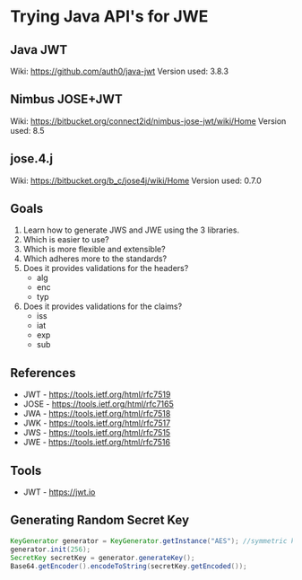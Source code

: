 # Trying Java API's for JWE

## Java JWT
Wiki: https://github.com/auth0/java-jwt
Version used: 3.8.3


## Nimbus JOSE+JWT 
Wiki: https://bitbucket.org/connect2id/nimbus-jose-jwt/wiki/Home
Version used: 8.5

## jose.4.j
Wiki: https://bitbucket.org/b_c/jose4j/wiki/Home
Version used: 0.7.0

## Goals
1. Learn how to generate JWS and JWE using the 3 libraries.
2. Which is easier to use?
3. Which is more flexible and extensible?
4. Which adheres more to the standards?
4. Does it provides validations for the headers?
   - alg
   - enc
   - typ
5. Does it provides validations for the claims?
   - iss
   - iat
   - exp
   - sub

## References
- JWT - https://tools.ietf.org/html/rfc7519
- JOSE - https://tools.ietf.org/html/rfc7165
- JWA - https://tools.ietf.org/html/rfc7518
- JWK - https://tools.ietf.org/html/rfc7517
- JWS - https://tools.ietf.org/html/rfc7515
- JWE - https://tools.ietf.org/html/rfc7516

## Tools
- JWT - https://jwt.io

## Generating Random Secret Key
```java
KeyGenerator generator = KeyGenerator.getInstance("AES"); //symmetric key
generator.init(256);
SecretKey secretKey = generator.generateKey();
Base64.getEncoder().encodeToString(secretKey.getEncoded());
```
